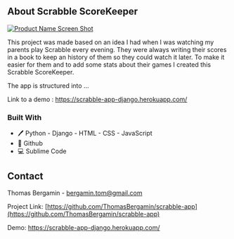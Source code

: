<!-- ABOUT THE PROJECT -->
## About Scrabble ScoreKeeper

[![Product Name Screen Shot][product-screenshot]](https://example.com)

This project was made based on an idea I had when I was watching my parents play Scrabble every evening. They were always writing their scores in a book to keep an history of them so they could watch it later.
To make it easier for them and to add some stats about their games I created this Scrabble ScoreKeeper.

The app is structured into ...

Link to a demo : https://scrabble-app-django.herokuapp.com/

### Built With

* 🖊️ Python - Django - HTML - CSS - JavaScript
* 🐙 Github
* 💻 Sublime Code

<!-- CONTACT -->
## Contact

Thomas Bergamin - bergamin.tom@gmail.com

Project Link: [https://github.com/ThomasBergamin/scrabble-app](https://github.com/ThomasBergamin/scrabble-app)

Demo: https://scrabble-app-django.herokuapp.com/



<!-- MARKDOWN LINKS & IMAGES -->
<!-- https://www.markdownguide.org/basic-syntax/#reference-style-links -->
[product-screenshot]: docs/cover.jpg
